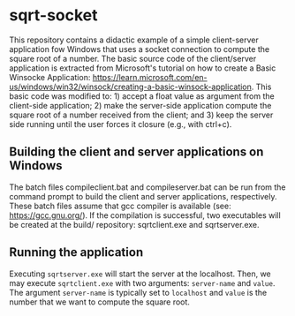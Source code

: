 # sqrt-socket
This repository contains a didactic example of a simple client-server application fow Windows that uses a socket connection to compute the square root of a number. The basic source code of the client/server application is extracted from Microsoft's tutorial on how to create a Basic Winsocke Application: https://learn.microsoft.com/en-us/windows/win32/winsock/creating-a-basic-winsock-application. This basic code was modified to: 1) accept a float value as argument from the client-side application; 2) make the server-side application compute the square root of a number received from the client; and 3) keep the server side running until the user forces it closure (e.g., with ctrl+c).

## Building the client and server applications on Windows
The batch files compileclient.bat and compileserver.bat can be run from the command prompt to build the client and server applications, respectively. These batch files assume that gcc compiler is available (see: https://gcc.gnu.org/). If the compilation is successful, two executables will be created at the build/ repository: sqrtclient.exe and sqrtserver.exe. 

## Running the application
Executing `sqrtserver.exe` will start the server at the localhost. Then, we may execute `sqrtclient.exe` with two arguments: `server-name` and `value`. The argument `server-name` is typically set to `localhost` and `value` is the number that we want to compute the square root. 